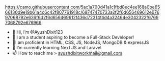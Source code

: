 https://camo.githubusercontent.com/5ac1a700d41a1c1fbd8ec4ee168a0be6566130d9e19b61a4c6c42f807761918c/68747470733a2f2f6d656469612e67697068792e636f6d2f6d656469612f436d72314f4d4a32464e3042322f67697068792e676966
- 👋 Hi, I’m @AyushDixit123
- 👀 I am a student aspiring to become a Full-Stack Developer!
- 🔭I am proficient in HTML, CSS, JS, NodeJS, MongoDB & expressJS
- 🌱 I’m currently learning Next JS and Laravel
- 📫 How to reach me > ayushdixitworkmail@gmail.com


<!---
AyushDixit123/AyushDixit123 is a ✨ special ✨ repository because its `README.md` (this file) appears on your GitHub profile.
You can click the Preview link to take a look at your changes.
--->
